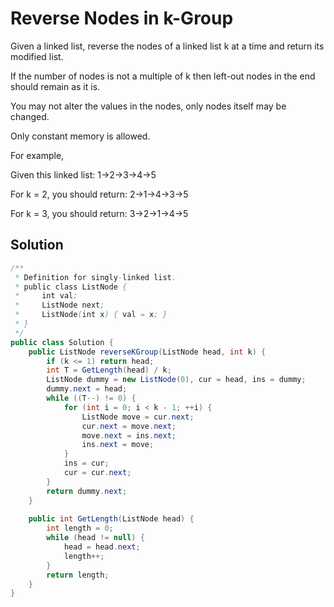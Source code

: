 # Reverse Nodes in k-Group

Given a linked list, reverse the nodes of a linked list k at a time and return its modified list.

If the number of nodes is not a multiple of k then left-out nodes in the end should remain as it is.

You may not alter the values in the nodes, only nodes itself may be changed.

Only constant memory is allowed.

For example,

Given this linked list: 1->2->3->4->5

For k = 2, you should return: 2->1->4->3->5

For k = 3, you should return: 3->2->1->4->5

## Solution

```java
/**
 * Definition for singly-linked list.
 * public class ListNode {
 *     int val;
 *     ListNode next;
 *     ListNode(int x) { val = x; }
 * }
 */
public class Solution {
    public ListNode reverseKGroup(ListNode head, int k) {
        if (k <= 1) return head;
        int T = GetLength(head) / k;
        ListNode dummy = new ListNode(0), cur = head, ins = dummy; 
        dummy.next = head;
        while ((T--) != 0) {
            for (int i = 0; i < k - 1; ++i) {
                ListNode move = cur.next;
                cur.next = move.next;
                move.next = ins.next;
                ins.next = move;
            }
            ins = cur;
            cur = cur.next;
        }
        return dummy.next;
    }
    
    public int GetLength(ListNode head) {
        int length = 0;
        while (head != null) {
            head = head.next;
            length++;
        }
        return length;
    }
}
```